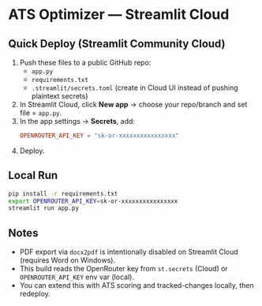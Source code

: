 
# ATS Optimizer — Streamlit Cloud

## Quick Deploy (Streamlit Community Cloud)
1. Push these files to a public GitHub repo:
   - `app.py`
   - `requirements.txt`
   - `.streamlit/secrets.toml` (create in Cloud UI instead of pushing plaintext secrets)
2. In Streamlit Cloud, click **New app** → choose your repo/branch and set file = `app.py`.
3. In the app settings → **Secrets**, add:
   ```toml
   OPENROUTER_API_KEY = "sk-or-xxxxxxxxxxxxxxxx"
   ```
4. Deploy.

## Local Run
```bash
pip install -r requirements.txt
export OPENROUTER_API_KEY=sk-or-xxxxxxxxxxxxxxxx
streamlit run app.py
```

## Notes
- PDF export via `docx2pdf` is intentionally disabled on Streamlit Cloud (requires Word on Windows).
- This build reads the OpenRouter key from `st.secrets` (Cloud) or `OPENROUTER_API_KEY` env var (local).
- You can extend this with ATS scoring and tracked-changes locally, then redeploy.
